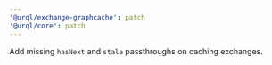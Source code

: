 ```yaml
---
'@urql/exchange-graphcache': patch
'@urql/core': patch
---
```


Add missing `hasNext` and `stale` passthroughs on caching exchanges.
